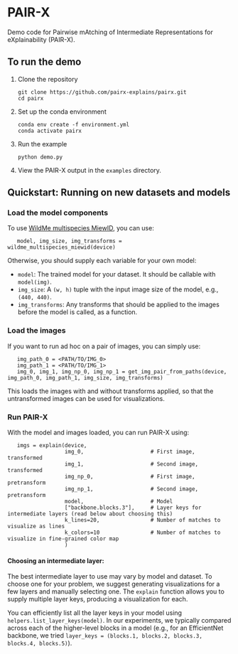 # PAIR-X
Demo code for Pairwise mAtching of Intermediate Representations for eXplainability (PAIR-X).

## To run the demo

1. Clone the repository

       git clone https://github.com/pairx-explains/pairx.git
       cd pairx
2. Set up the conda environment

       conda env create -f environment.yml
       conda activate pairx
3. Run the example

       python demo.py
4. View the PAIR-X output in the `examples` directory.

## Quickstart: Running on new datasets and models

### Load the model components

To use [WildMe multispecies MiewID](https://huggingface.co/conservationxlabs/miewid-msv2), you can use:

       model, img_size, img_transforms = wildme_multispecies_miewid(device)
Otherwise, you should supply each variable for your own model:

- `model`: The trained model for your dataset. It should be callable with `model(img)`.
- `img_size`: A `(w, h)` tuple with the input image size of the model, e.g., `(440, 440)`.
- `img_transforms`: Any transforms that should be applied to the images before the model is called, as a function.

### Load the images

If you want to run ad hoc on a pair of images, you can simply use:

       img_path_0 = <PATH/TO/IMG_0>
       img_path_1 = <PATH/TO/IMG_1>
       img_0, img_1, img_np_0, img_np_1 = get_img_pair_from_paths(device, img_path_0, img_path_1, img_size, img_transforms)

This loads the images with and without transforms applied, so that the untransformed images can be used for visualizations.

### Run PAIR-X

With the model and images loaded, you can run PAIR-X using:

       imgs = explain(device,
                      img_0,                     # First image, transformed
                      img_1,                     # Second image, transformed      
                      img_np_0,                  # First image, pretransform
                      img_np_1,                  # Second image, pretransform
                      model,                     # Model
                      ["backbone.blocks.3"],     # Layer keys for intermediate layers (read below about choosing this)
                      k_lines=20,                # Number of matches to visualize as lines
                      k_colors=10                # Number of matches to visualize in fine-grained color map
                      )

#### Choosing an intermediate layer:

The best intermediate layer to use may vary by model and dataset. To choose one for your problem, we suggest generating visualizations for a few layers and manually selecting one. The `explain` function allows you to supply multiple layer keys, producing a visualization for each.

You can efficiently list all the layer keys in your model using `helpers.list_layer_keys(model)`. In our experiments, we typically compared across each of the higher-level blocks in a model (e.g., for an EfficientNet backbone, we tried `layer_keys = (blocks.1, blocks.2, blocks.3, blocks.4, blocks.5)`).






       
